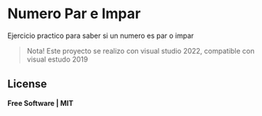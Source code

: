 # Numero Par e Impar

Ejercicio practico para saber si un numero es par o impar

> Nota! Este proyecto se realizo con visual studio 2022, compatible con visual estudo 2019

## License

**Free Software | MIT**
